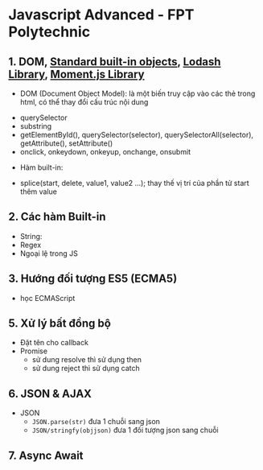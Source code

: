 # Javascript Advanced - FPT Polytechnic

## 1. DOM, [Standard built-in objects](https://developer.mozilla.org/vi/docs/Web/JavaScript/Reference/Global_Objects), [Lodash Library](https://lodash.com/), [Moment.js Library](https://momentjs.com/)

-   DOM (Document Object Model): là một biến truy cập vào các thẻ trong html, có thể thay đổi cấu trúc nội dung

*   querySelector
*   substring
*   getElementById(), querySelector(selector), querySelectorAll(selector), getAttribute(), setAttribute()
*   onclick, onkeydown, onkeyup, onchange, onsubmit

-   Hàm built-in:

*   splice(start, delete, value1, value2 ...); thay thế vị trí của phần tử start thêm value

## 2. Các hàm Built-in

-   String:
-   Regex
-   Ngoại lệ trong JS

## 3. Hướng đối tượng ES5 (ECMA5)

-   học ECMAScript

## 5. Xử lý bất đồng bộ

-   Đặt tên cho callback
-   Promise
    -   sử dung resolve thì sử dụng then
    -   sử dung reject thì sử dụng catch

## 6. JSON & AJAX

-   JSON
    -   `JSON.parse(str)` đưa 1 chuỗi sang json
    -   `JSON/stringfy(objjson)` đưa 1 đối tượng json sang chuỗi

## 7. Async Await
